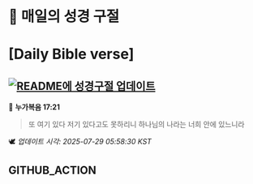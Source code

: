 # 🙏 매일의 성경 구절
# [Daily Bible verse]
## [![README에 성경구절 업데이트](https://github.com/DONGSUKA/first_test/actions/workflows/update-readme-bible.yml/badge.svg)](https://github.com/DONGSUKA/first_test/actions/workflows/update-readme-bible.yml)
<!-- START_BIBLE_VERSE -->
📖 **누가복음 17:21**
> 또 여기 있다 저기 있다고도 못하리니 하나님의 나라는 너희 안에 있느니라

🕊️ _업데이트 시각: 2025-07-29 05:58:30 KST_
  <!-- END_BIBLE_VERSE -->
## GITHUB_ACTION

